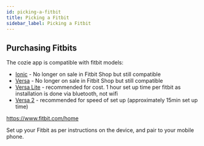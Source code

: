 ```yaml
---
id: picking-a-fitbit
title: Picking a Fitbit
sidebar_label: Picking a Fitbit
---
```


## Purchasing Fitbits

The cozie app is compatible with fitbit models:
* [Ionic](https://www.fitbit.com/ionic) - No longer on sale in Fitbit Shop but still compatible
* [Versa](https://www.fitbit.com/versa) - No longer on sale in Fitbit Shop but still compatible
* [Versa Lite](https://www.fitbit.com/versa-lite) - recommended for cost. 1 hour set up time per fitbit as installation is done via bluetooth, not wifi
* [Versa 2](https://www.fitbit.com/versa) - recommended for speed of set up (approximately 15min set up time)

https://www.fitbit.com/home

Set up your Fitbit as per instructions on the device, and pair to your mobile phone.